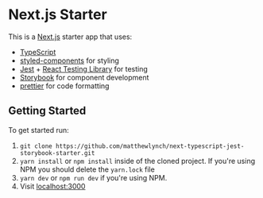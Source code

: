 # Next.js Starter

This is a [Next.js](https://github.com/zeit/next.js) starter app that uses:

- [TypeScript](https://github.com/microsoft/TypeScript)
- [styled-components](https://github.com/styled-components/styled-components) for styling
- [Jest](https://github.com/facebook/jest) + [React Testing Library](https://github.com/testing-library/react-testing-library) for testing
- [Storybook](https://github.com/storybookjs/storybook) for component development
- [prettier](https://github.com/prettier/prettier) for code formatting

## Getting Started

To get started run:

1. `git clone https://github.com/matthewlynch/next-typescript-jest-storybook-starter.git`
2. `yarn install` or `npm install` inside of the cloned project. If you're using NPM you should delete the `yarn.lock` file
3. `yarn dev` or `npm run dev` if you're using NPM.
4. Visit [localhost:3000](http://localhost:3000/)
